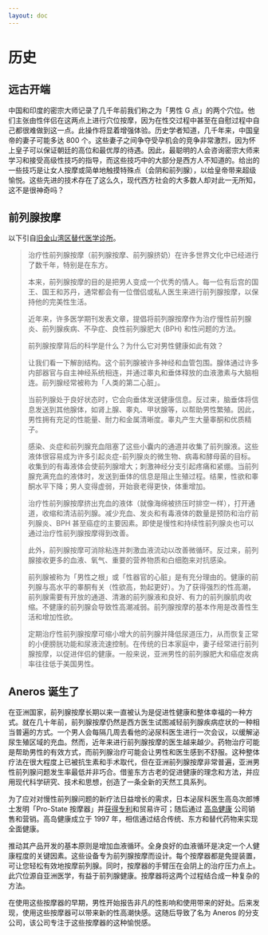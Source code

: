 ```yaml
---
layout: doc
---
```

# 历史

## 远古开端[​](#远古开端 "远古开端的直接链接")

中国和印度的密宗大师记录了几千年前我们称之为「男性 G 点」的两个穴位。他们主张由性伴侣在这两点上进行穴位按摩，因为在性交过程中甚至在自慰过程中自己都很难做到这一点。此操作将显着增强体验。历史学者知道，几千年来，中国皇帝的妻子可能多达 800 个。这些妻子之间争夺受孕机会的竞争非常激烈，因为怀上皇子可以保证朝廷的高位和最优厚的待遇。因此，最聪明的人会咨询密宗大师来学习和接受高级性技巧的指导，而这些技巧中的大部分是西方人不知道的。给出的一些技巧是让女人按摩或简单地触摸特殊点（会阴和前列腺），以给皇帝带来超级愉悦。这些先进的技术存在了这么久，现代西方社会的大多数人却对此一无所知，这不是很神奇吗？

## 前列腺按摩[​](#前列腺按摩 "前列腺按摩的直接链接")

以下引自[旧金山湾区替代医学诊所](http://www.biotherapy-clinic.com/prostatic_massage.html)。

> 治疗性前列腺按摩（前列腺按摩、前列腺挤奶）在许多世界文化中已经进行了数千年，特别是在东方。
> 
> 本来，前列腺按摩的目的是把男人变成一个优秀的情人。每一位有后宫的国王、国王和苏丹，通常都会有一位僧侣或私人医生来进行前列腺按摩，以保持他的完美性生活。
> 
> 近年来，许多医学期刊发表文章，提倡将前列腺按摩作为治疗慢性前列腺炎、前列腺疾病、不孕症、良性前列腺肥大 (BPH) 和性问题的方法。
> 
> 前列腺按摩背后的科学是什么？为什么它对男性健康如此有效？
> 
> 让我们看一下解剖结构。这个前列腺被许多神经和血管包围。腺体通过许多内部器官与自主神经系统相连，并通过睾丸和垂体释放的血液激素与大脑相连。前列腺经常被称为「人类的第二心脏」。
> 
> 当前列腺处于良好状态时，它会向垂体发送健康信息。反过来，脑垂体将信息发送到其他腺体，如肾上腺、睾丸、甲状腺等，以帮助男性繁殖。因此，男性拥有充足的性能量、耐力和金属清晰度。睾丸产生大量睾酮和优质精子。
> 
> 感染、炎症和前列腺充血阻塞了这些小囊内的通道并收集了前列腺液。这些液体很容易成为许多引起炎症-前列腺炎的微生物、病毒和酵母菌的目标。收集到的有毒液体会使前列腺增大；刺激神经分支引起疼痛和紧绷。当前列腺充满充血的液体时，发送到垂体的信息是阻止生殖过程。结果，性欲和睾酮水平下降；男人变得虚弱，开始衰老得更快，体重增加。
> 
> 治疗性前列腺按摩挤出充血的液体（就像海绵被挤压时排空一样），打开通道，收缩和清洁前列腺。减少充血、发炎和有毒液体的数量是预防和治疗前列腺炎、BPH 甚至癌症的主要因素。即使是慢性和持续性前列腺炎也可以通过治疗性前列腺按摩得到改善。
> 
> 此外，前列腺按摩可消除粘连并刺激血液流动以改善微循环。反过来，前列腺接收更多的血液、氧气、重要的营养物质和白细胞来对抗感染。
> 
> 前列腺被称为「男性之根」或「性器官的心脏」是有充分理由的。健康的前列腺与高水平的睾酮有关（性欲高，勃起更好）。为了获得强烈的性高潮，前列腺需要有开放的通道、清澈的前列腺液和良好、有力的前列腺肌肉收缩。不健康的前列腺会导致性高潮减弱。前列腺按摩的基本作用是改善性生活和增加性欲。
> 
> 定期治疗性前列腺按摩可缩小增大的前列腺并降低尿道压力，从而恢复正常的小便膀胱功能和尿液流速控制。在传统的日本家庭中，妻子经常进行前列腺按摩，以促进伴侣的健康。一般来说，亚洲男性的前列腺肥大和癌症发病率往往低于美国男性。

## Aneros 诞生了[​](#aneros-诞生了 "Aneros 诞生了的直接链接")

在亚洲国家，前列腺按摩长期以来一直被认为是促进性健康和整体幸福的一种方式。就在几十年前，前列腺按摩仍然是西方医生试图减轻前列腺疾病症状的一种相当普遍的方式。一个男人会每隔几周去看他的泌尿科医生进行一次会议，以缓解泌尿生殖区域的充血。然而，近年来进行前列腺按摩的医生越来越少。药物治疗可能是帮助男性的有效方式，而前列腺治疗可能会让男性和医生感到不舒服。这种整体疗法在很大程度上已被抗生素和手术取代，但在亚洲前列腺按摩非常普遍，亚洲男性前列腺问题发生率最低并非巧合。借鉴东方古老的促进健康的理念和方法，并应用现代科学研究、技术和思想，创造了一条全新的天然工具系列。

为了应对对慢性前列腺问题的新疗法日益增长的需求，日本泌尿科医生高岛次郎博士发明「Pro-State 按摩器」并[获得专利](http://www.google.com/patents?vid=USPAT6802850)和贸易许可；随后通过 [高岛健康](http://www.highisland.com) 公司销售和营销。高岛健康成立于 1997 年，相信通过结合传统、东方和替代药物来实现全面健康。

推动其产品开发的基本原则是增加血液循环。全身良好的血液循环是决定一个人健康程度的关键因素。这些设备专为前列腺按摩而设计。每个按摩器都是免提装置，可让您轻松有效地按摩前列腺。同时，按摩器的手臂压在会阴上的治疗压力点上。此穴位源自亚洲医学，有益于前列腺健康。按摩器将这两个过程结合成一种复杂的方法。

在使用这些按摩器的早期，男性开始报告非凡的性影响和使用带来的好处。后来发现，使用这些按摩器可以带来新的性高潮快感。这随后导致了名为 Aneros 的分支公司，该公司专注于这些按摩器的这种愉悦感。
